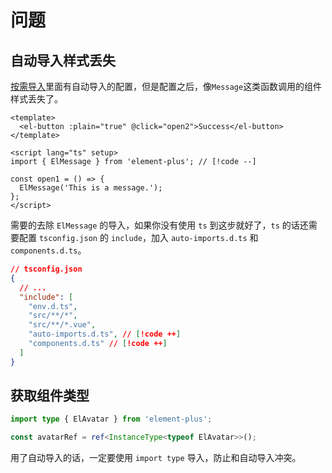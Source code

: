 # 问题

## 自动导入样式丢失

[按需导入](https://element-plus.org/zh-CN/guide/quickstart.html#%E6%8C%89%E9%9C%80%E5%AF%BC%E5%85%A5)里面有自动导入的配置，但是配置之后，像`Message`这类函数调用的组件样式丢失了。

```vue
<template>
  <el-button :plain="true" @click="open2">Success</el-button>
</template>

<script lang="ts" setup>
import { ElMessage } from 'element-plus'; // [!code --]

const open1 = () => {
  ElMessage('This is a message.');
};
</script>
```

需要的去除 `ElMessage` 的导入，如果你没有使用 `ts` 到这步就好了，`ts` 的话还需要配置 `tsconfig.json` 的 `include`，加入 `auto-imports.d.ts` 和 `components.d.ts`。

```json
// tsconfig.json
{
  // ...
  "include": [
    "env.d.ts",
    "src/**/*",
    "src/**/*.vue",
    "auto-imports.d.ts", // [!code ++]
    "components.d.ts" // [!code ++]
  ]
}
```

## 获取组件类型

```ts
import type { ElAvatar } from 'element-plus';

const avatarRef = ref<InstanceType<typeof ElAvatar>>();
```

用了自动导入的话，一定要使用 `import type` 导入，防止和自动导入冲突。
